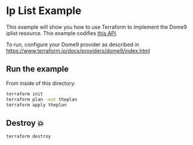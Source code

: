 # Ip List Example

This example will show you how to use Terraform to implement the Dome9 iplist resource.
This example codifies [this API](https://api-v2-docs.dome9.com/#Dome9-API-IpList).

To run, configure your Dome9 provider as described in https://www.terraform.io/docs/providers/dome9/index.html

## Run the example

From inside of this directory:

```bash
terraform init
terraform plan -out theplan
terraform apply theplan
```

## Destroy 💥

```bash
terraform destroy
```
